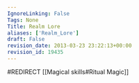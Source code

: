 ```yaml
---
IgnoreLinking: False
Tags: None
Title: Realm Lore
aliases: ['Realm_Lore']
draft: False
revision_date: 2013-03-23 23:22:13+00:00
revision_id: 19435
---
```


#REDIRECT [[Magical skills#Ritual Magic]]
